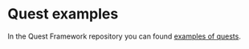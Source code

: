 ﻿# Quest examples

In the Quest Framework repository you can found [examples of quests](https://github.com/purrplingcat/QuestFramework/tree/master/examples).
